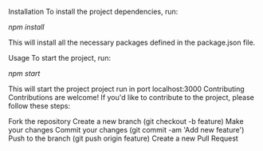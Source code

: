 
Installation
To install the project dependencies, run:


*npm install*

This will install all the necessary packages defined in the package.json file.

Usage
To start the project, run:


*npm start*

This will start the project
project run in port
localhost:3000
Contributing
Contributions are welcome! If you'd like to contribute to the project, please follow these steps:

Fork the repository
Create a new branch (git checkout -b feature)
Make your changes
Commit your changes (git commit -am 'Add new feature')
Push to the branch (git push origin feature)
Create a new Pull Request
